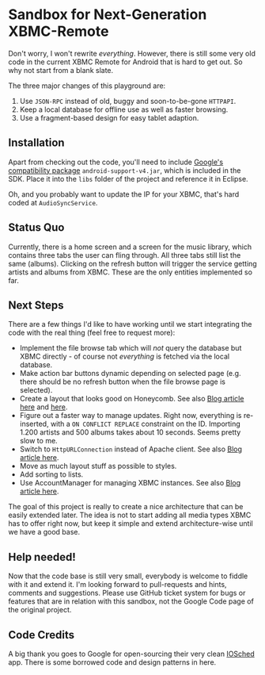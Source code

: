 
Sandbox for Next-Generation XBMC-Remote
=======================================

Don't worry, I won't rewrite *everything*. However, there is still some very old code in the current XBMC Remote for Android that is hard to get out. So why not start from a blank slate.

The three major changes of this playground are:

1. Use `JSON-RPC` instead of old, buggy and soon-to-be-gone `HTTPAPI`.
2. Keep a local database for offline use as well as faster browsing.
3. Use a fragment-based design for easy tablet adaption.

## Installation
Apart from checking out the code, you'll need to include [Google's compatibility package](http://android-developers.blogspot.com/2011/03/fragments-for-all.html) `android-support-v4.jar`, which is included in the SDK. Place it into the `libs` folder of the project and reference it in Eclipse.

Oh, and you probably want to update the IP for your XBMC, that's hard coded at `AudioSyncService`.


## Status Quo

Currently, there is a home screen and a screen for the music library, which contains three tabs the user can fling through. All three tabs still list the same (albums). Clicking on the refresh button will trigger the service getting artists and albums from XBMC. These are the only entities implemented so far.


## Next Steps

There are a few things I'd like to have working until we start integrating the code with the real thing (feel free to request more):

* Implement the file browse tab which will *not* query the database but XBMC directly - of course not *everything* is fetched via the local database.
* Make action bar buttons dynamic depending on selected page (e.g. there should be no refresh button when the file browse page is selected).
* Create a layout that looks good on Honeycomb. See also [Blog article here](http://android-developers.blogspot.com/2011/09/preparing-for-handsets.html) and [here](http://android-developers.blogspot.com/2011/04/customizing-action-bar.html).
* Figure out a faster way to manage updates. Right now, everything is re-inserted, with a `ON CONFLICT REPLACE` constraint on the ID. Importing 1.200 artists and 500 albums takes about 10 seconds. Seems pretty slow to me.
* Switch to `HttpURLConnection` instead of Apache client. See also [Blog article here](http://android-developers.blogspot.com/2011/09/androids-http-clients.html).
* Move as much layout stuff as possible to styles.
* Add sorting to lists.
* Use AccountManager for managing XBMC instances. See also [Blog article here](http://www.c99.org/2010/01/23/writing-an-android-sync-provider-part-1/).

The goal of this project is really to create a nice architecture that can be easily extended later. The idea is not to start adding all media types XBMC has to offer right now, but keep it simple and extend architecture-wise until we have a good base.

## Help needed!

Now that the code base is still very small, everybody is welcome to fiddle with it and extend it. I'm looking forward to pull-requests and hints, comments and suggestions. Please use GitHub ticket system for bugs or features that are in relation with this sandbox, not the Google Code page of the original project.

## Code Credits

A big thank you goes to Google for open-sourcing their very clean [IOSched](http://code.google.com/p/iosched/) app. There is some borrowed code and design patterns in here.



